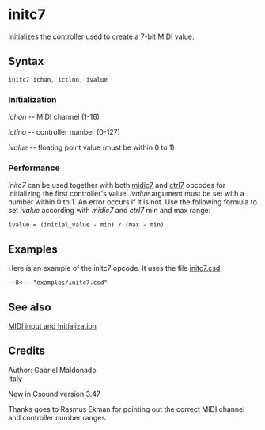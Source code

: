 <!--
id:initc7
category:Real-time MIDI:Input
-->
# initc7
Initializes the controller used to create a 7-bit MIDI value.

## Syntax
``` csound-orc
initc7 ichan, ictlno, ivalue
```

### Initialization

_ichan_ -- MIDI channel (1-16)

_ictlno_ -- controller number (0-127)

_ivalue_ -- floating point value (must be within 0 to 1)

### Performance

_initc7_ can be used together with both [midic7](../../opcodes/midic7) and  [ctrl7](../../opcodes/ctrl7) opcodes for initializing the first controller's value. _ivalue_ argument must be set with a number within 0 to 1. An error occurs if it is not. Use the following formula to set _ivalue_ according with _midic7_ and _ctrl7_ min and max range:

```
ivalue = (initial_value - min) / (max - min)
```

## Examples

Here is an example of the initc7 opcode. It uses the file [initc7.csd](../../examples/initc7.csd).

``` csound-csd title="Example of the initc7 opcode." linenums="1"
--8<-- "examples/initc7.csd"
```

## See also

[MIDI input and Initialization](../../midi/input)

## Credits

Author: Gabriel Maldonado<br>
Italy<br>

New in Csound version 3.47

Thanks goes to Rasmus Ekman for pointing out the correct MIDI channel and controller number ranges.
